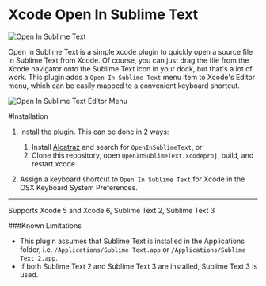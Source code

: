 Xcode Open In Sublime Text
==============================

![Open In Sublime Text](https://raw.githubusercontent.com/ryanmeisters/Xcode-Plugin-Open-Sublime-Text/master/Misc/OpenInSublimeText.gif)

Open In Sublime Text is a simple xcode plugin to quickly open a source file in Sublime Text from Xcode. Of course, you can just drag the file from the Xcode navigator onto the Sublime Text icon in your dock, but that's a lot of work. This plugin adds a `Open In Sublime Text` menu item to Xcode's Editor menu, which can be easily mapped to a convenient keyboard shortcut. 

![Open In Sublime Text Editor Menu](https://raw.githubusercontent.com/ryanmeisters/Xcode-Plugin-Open-Sublime-Text/master/Misc/OpenInSublimeTextMenu.png)


#Installation
1. Install the plugin. This can be done in 2 ways:

    1. Install [Alcatraz](http://alcatraz.io) and search for `OpenInSublimeText`, or
    2. Clone this repository, open `OpenInSublimeText.xcodeproj`, build, and restart xcode
2. Assign a keyboard shortcut to `Open In Sublime Text` for Xcode in the OSX Keyboard System Preferences. 

-----
Supports Xcode 5 and Xcode 6, Sublime Text 2, Sublime Text 3

###Known Limitations
- This plugin assumes that Sublime Text is installed in the Applications folder, i.e. `/Applications/Sublime Text.app` or `/Applications/Sublime Text 2.app`. 
- If both Sublime Text 2 and Sublime Text 3 are installed, Sublime Text 3 is used. 
